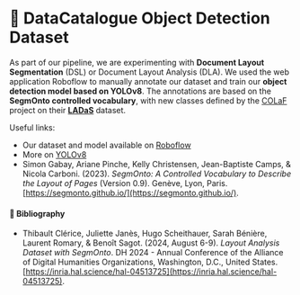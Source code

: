 # 🔎 DataCatalogue Object Detection Dataset

As part of our pipeline, we are experimenting with **Document Layout Segmentation** (DSL) or Document Layout Analysis (DLA). We used the web application Roboflow to manually annotate our dataset and train our **object detection model based on YOLOv8**. The annotations are based on the **SegmOnto controlled vocabulary**, with new classes defined by the [COLaF](https://colaf.huma-num.fr/fr/) project on their [**LADaS**](https://github.com/DEFI-COLaF/LADaS) dataset.  


Useful links:
* Our dataset and model available on [Roboflow](https://app.roboflow.com/datacatalogue/macro-segmentation/overview)
* More on [YOLOv8](https://github.com/ultralytics/ultralytics)
* Simon Gabay, Ariane Pinche, Kelly Christensen, Jean-Baptiste Camps, & Nicola Carboni. (2023). _SegmOnto: A Controlled Vocabulary to Describe the Layout of Pages_ (Version 0.9). Genève, Lyon, Paris. [https://segmonto.github.io/](https://segmonto.github.io/). 


#### 📝 Bibliography
* Thibault Clérice, Juliette Janès, Hugo Scheithauer, Sarah Bénière, Laurent Romary, & Benoît Sagot. (2024, August 6-9). _Layout Analysis Dataset with SegmOnto_. DH 2024 - Annual Conference of the Alliance of Digital Humanities Organizations, Washington, D.C., United States. [https://inria.hal.science/hal-04513725](https://inria.hal.science/hal-04513725). 
